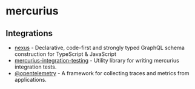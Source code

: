 # mercurius

## Integrations

- [nexus](/docs/integrations/nexus.md) - Declarative, code-first and strongly typed GraphQL schema construction for TypeScript & JavaScript
- [mercurius-integration-testing](/docs/integrations/mercurius-integration-testing.md) - Utility library for writing mercurius integration tests.
- [@opentelemetry](/docs/integrations/open-telemetry) - A framework for collecting traces and metrics from applications.

